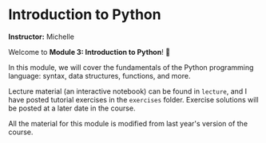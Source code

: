 # Introduction to Python

**Instructor:** Michelle

Welcome to **Module 3: Introduction to Python**! 🐍

In this module, we will cover the fundamentals of the Python programming language:
syntax, data structures, functions, and more.

Lecture material (an interactive notebook) can be found in `lecture`,
and I have posted tutorial exercises in the `exercises` folder.
Exercise solutions will be posted at a later date in the course.

All the material for this module is modified from last year's version of the course.

